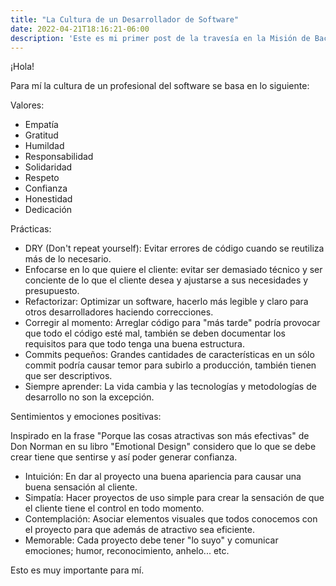 ```yaml
---
title: "La Cultura de un Desarrollador de Software"
date: 2022-04-21T18:16:21-06:00
description: 'Este es mi primer post de la travesía en la Misión de Backend con Node JS de Launch X.'
---
```

¡Hola!

Para mí la cultura de un profesional del software se basa en lo siguiente:

Valores:

  - Empatía
  - Gratitud
  - Humildad
  - Responsabilidad 
  - Solidaridad
  - Respeto
  - Confianza
  - Honestidad
  - Dedicación

Prácticas:

  - DRY (Don't repeat yourself): Evitar errores de código cuando se reutiliza más de lo necesario.
  - Enfocarse en lo que quiere el cliente: evitar ser demasiado técnico y ser conciente de lo que el cliente desea y ajustarse a sus necesidades y presupuesto.
  - Refactorizar: Optimizar un software, hacerlo más legible y claro para otros desarrolladores haciendo correcciones.
  - Corregir al momento: Arreglar código para "más tarde" podría provocar que todo el código esté mal, también se deben documentar los requisitos para que todo tenga una buena estructura.
  - Commits pequeños: Grandes cantidades de características en un sólo commit podría causar temor para subirlo a producción, también tienen que ser descriptivos.
  - Siempre aprender: La vida cambia y las tecnologías y metodologías de desarrollo no son la excepción.
  
Sentimientos y emociones positivas:

Inspirado en la frase "Porque las cosas atractivas son más efectivas" de Don Norman en su libro "Emotional Design" considero que lo que se debe crear tiene que sentirse y así poder generar confianza.

  - Intuición: En dar al proyecto una buena apariencia para causar una buena sensación al cliente.
  - Simpatía: Hacer proyectos de uso simple para crear la sensación de que el cliente tiene el control en todo momento.
  - Contemplación: Asociar elementos visuales que todos conocemos con el proyecto para que además de atractivo sea eficiente.
  - Memorable: Cada proyecto debe tener "lo suyo" y comunicar emociones; humor, reconocimiento, anhelo... etc.

  Esto es muy importante para mí.
